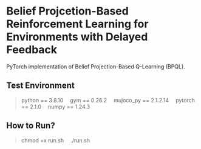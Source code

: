 # Belief Projcetion-Based Reinforcement Learning for Environments with Delayed Feedback

PyTorch implementation of Belief Projection-Based Q-Learning (BPQL).


## Test Environment
>python == 3.8.10 
>gym == 0.26.2 
>mujoco_py == 2.1.2.14 
>pytorch == 2.1.0 
>numpy == 1.24.3 

## How to Run?
>chmod +x run.sh 
>./run.sh
